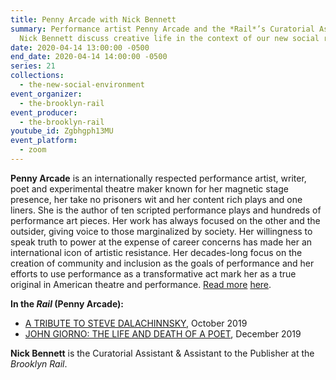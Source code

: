 ```yaml
---
title: Penny Arcade with Nick Bennett
summary: Performance artist Penny Arcade and the *Rail*’s Curatorial Assistant
  Nick Bennett discuss creative life in the context of our new social reality.
date: 2020-04-14 13:00:00 -0500
end_date: 2020-04-14 14:00:00 -0500
series: 21
collections:
  - the-new-social-environment
event_organizer:
  - the-brooklyn-rail
event_producer:
  - the-brooklyn-rail
youtube_id: Zgbhgph13MU
event_platform:
  - zoom
---
```

**Penny Arcade**  is an internationally respected performance artist, writer, poet and experimental theatre maker known for her magnetic stage presence, her take no prisoners wit and her content rich plays and one liners. She is the author of ten scripted performance plays and hundreds of performance art pieces. Her work has always focused on the other and the outsider, giving voice to those marginalized by society. Her willingness to speak truth to power at the expense of career concerns has made her an international icon of artistic resistance. Her decades-long focus on the creation of community and inclusion as the goals of performance and her efforts to use performance as a transformative act mark her as a true original in American theatre and performance. [Read more](<https://pennyarcade.tv/>) [here](https://pennyarcade.tv/biography/).

**In the *Rail* (Penny Arcade):**

* [A TRIBUTE TO STEVE DALACHINNSKY](https://brooklynrail.org/2019/10/in-memoriam/A-Tribute-to-Steve-Dalachinsky), October 2019
* [JOHN GIORNO: THE LIFE AND DEATH OF A POET](https://brooklynrail.org/2019/12/in-memoriam/John-Giorno-The-Life-and-Death-of-a-Poet), December 2019

**Nick Bennett**  is the Curatorial Assistant & Assistant to the Publisher at the  *Brooklyn Rail*.
